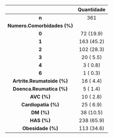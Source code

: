 

|               &nbsp;               |  Quantidade   |
|:----------------------------------:|:----------:|
|               **n**                |    361     |
|    **Numero.Comorbidades (%)**     |            |
|               **0**                | 72 (19.9)  |
|               **1**                | 163 (45.2) |
|               **2**                | 102 (28.3) |
|               **3**                | 20 ( 5.5)  |
|               **4**                |  3 ( 0.8)  |
|               **6**                |  1 ( 0.3)  |
|  **Artrite.Reumatoide (%)**  | 16 ( 4.4)  |
|   **Doenca.Reumatica (%)**   |  5 ( 1.4)  |
|         **AVC (%)**          | 10 ( 2.8)  |
|     **Cardiopatia (%)**      | 25 ( 6.9)  |
|          **DM (%)**          | 38 (10.5)  |
|         **HAS (%)**          | 238 (65.9) |
|      **Obesidade (%)**       | 113 (34.6) |

